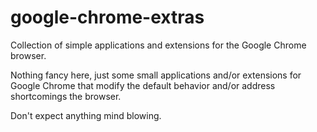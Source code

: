 # google-chrome-extras
Collection of simple applications and extensions for the Google Chrome browser.

Nothing fancy here, just some small applications and/or extensions for Google
Chrome that modify the default behavior and/or address shortcomings the browser.

Don't expect anything mind blowing.

